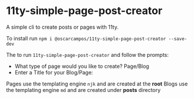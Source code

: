 # 11ty-simple-page-post-creator

A simple cli to create posts or pages with 11ty.

To install run `npm i @oscarcampos/11ty-simple-page-post-creator --save-dev`

The to run `11ty-simple-page-post-creator` and follow the prompts:

* What type of page would you like to create? Page/Blog
* Enter a Title for your Blog/Page: <enter title>

Pages use the templating engine `njk` and are created at the __root__
Blogs use the templating engine `md` and are created under __posts__ directory
